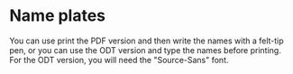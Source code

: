 # Name plates

You can use print the PDF version and then write the names with a felt-tip pen,
or you can use the ODT version and type the names before printing. For the ODT
version, you will need the "Source-Sans" font.
